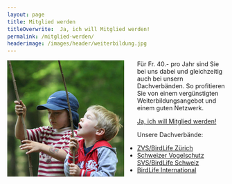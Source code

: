 ```yaml
---
layout: page
title: Mitglied werden
titleOverwrite:  Ja, ich will Mitglied werden!
permalink: /mitglied-werden/
headerimage: /images/header/weiterbildung.jpg
---
```


<img style="float: left; margin-right: 30px; margin-bottom: 30px;" width="270" src="/images/mitglied-werden/mitglied-werden.jpg" />
Für Fr. 40.- pro Jahr sind Sie bei uns dabei und gleichzeitig auch bei unsern Dachverbänden. So profitieren Sie von einem vergünstigten Weiterbildungsangebot und einem guten Netzwerk.

<a class="button" href="mailto:ratnaweera@naturschutz-r-s.ch">Ja, ich will Mitglied werden!</a>

Unsere Dachverbände:

* [ZVS/BirdLife Zürich](http://www.birdlife-zuerich.ch/)
* [Schweizer Vogelschutz SVS/BirdLife Schweiz](http://www.birdlife.ch/)
* [BirdLife International](http://www.birdlife.org/)

[praesident-email]: mailto:ratnaweera@naturschutz-r-s.ch